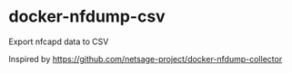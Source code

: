 # docker-nfdump-csv
Export nfcapd data to CSV


Inspired by https://github.com/netsage-project/docker-nfdump-collector